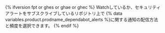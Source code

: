 {% ifversion fpt or ghes or ghae or ghec %}
Watchしているか、セキュリティアラートをサブスクライブしているリポジトリ上で
{% data variables.product.prodname_dependabot_alerts %}に関する通知の配信方法と頻度を選択できます。
{% endif %}
